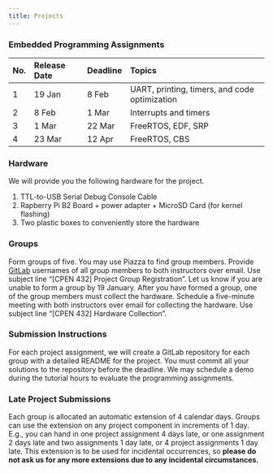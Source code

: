 ```yaml
---
title: Projects
---
```


### Embedded Programming Assignments

| **No.** | **Release Date** | **Deadline** | **Topics** |
|:--------|:-----------------|:-------------|:-----------|
|  1  | 19 Jan | 8 Feb | UART, printing, timers, and code optimization |
|  2  | 8 Feb | 1 Mar | Interrupts and timers |
|  3  | 1 Mar | 22 Mar | FreeRTOS, EDF, SRP |
|  4  | 23 Mar | 12 Apr | FreeRTOS, CBS |

<!-- [README](https://gitlab.com/cpen432-wt2-2021-2022/p1/release/-/blob/main/README.md) | -->

### Hardware

We will provide you the following hardware for the project.

1. TTL-to-USB Serial Debug Console Cable
2. Rapberry Pi B2 Board + power adapter + MicroSD Card (for kernel flashing)
3. Two plastic boxes to conveniently store the hardware

### Groups

Form groups of five. You may use Piazza to find group members. Provide [GitLab](https://gitlab.com/) usernames of all group members to both instructors over email. Use subject line “[CPEN 432] Project Group Registration”. Let us know if you are unable to form a group by 19 January. After you have formed a group, one of the group members must collect the hardware. Schedule a five-minute meeting with both instructors over email for collecting the hardware. Use subject line “[CPEN 432] Hardware Collection”.

### Submission Instructions

For each project assignment, we will create a GitLab repository for each group with a detailed README for the project. You must commit all your solutions to the repository before the deadline. We may schedule a demo during the tutorial hours to evaluate the programming assignments.

### Late Project Submissions

Each group is allocated an automatic extension of 4 calendar days. Groups can use the extension on any project component in increments of 1 day. E.g., you can hand in one project assignment 4 days late, or one assignment 2 days late and two assignments 1 day late, or 4 project assignments 1 day late. This extension is to be used for incidental occurrences, so **please do not ask us for any more extensions due to any incidental circumstances.**
